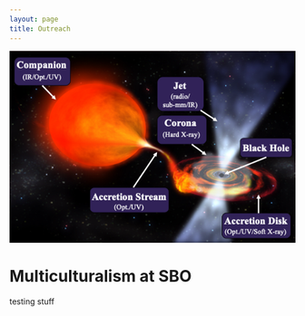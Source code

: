 ```yaml
---
layout: page
title: Outreach
---
```



<div class="site-branding">
  <div class="site-branding-logo">
    <img src="https://github.com/csechiburu/csechiburu.github.io/blob/main/Images/XRB.png?raw=true" alt="test" />
  </div>
</div>
<div class="site-branding-text">
  <h1 id="site-title">Multiculturalism at SBO</h1>
  <p>testing stuff</p>
</div>


